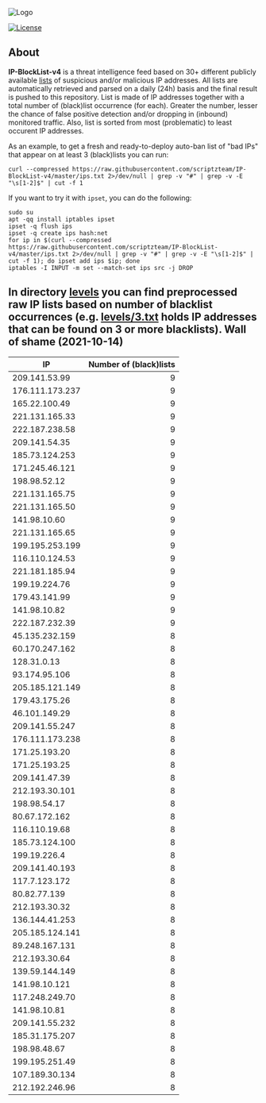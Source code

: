 ![Logo](https://i.imgur.com/PyKLAe7.png)

[![License](https://img.shields.io/badge/license-The_Unlicense-red.svg)](https://unlicense.org/)

About
----

**IP-BlockList-v4** is a threat intelligence feed based on 30+ different publicly available [lists](https://github.com/stamparm/maltrail) of suspicious and/or malicious IP addresses. All lists are automatically retrieved and parsed on a daily (24h) basis and the final result is pushed to this repository. List is made of IP addresses together with a total number of (black)list occurrence (for each). Greater the number, lesser the chance of false positive detection and/or dropping in (inbound) monitored traffic. Also, list is sorted from most (problematic) to least occurent IP addresses.

As an example, to get a fresh and ready-to-deploy auto-ban list of "bad IPs" that appear on at least 3 (black)lists you can run:

```
curl --compressed https://raw.githubusercontent.com/scriptzteam/IP-BlockList-v4/master/ips.txt 2>/dev/null | grep -v "#" | grep -v -E "\s[1-2]$" | cut -f 1
```

If you want to try it with `ipset`, you can do the following:

```
sudo su
apt -qq install iptables ipset
ipset -q flush ips
ipset -q create ips hash:net
for ip in $(curl --compressed https://raw.githubusercontent.com/scriptzteam/IP-BlockList-v4/master/ips.txt 2>/dev/null | grep -v "#" | grep -v -E "\s[1-2]$" | cut -f 1); do ipset add ips $ip; done
iptables -I INPUT -m set --match-set ips src -j DROP
```

In directory [levels](levels) you can find preprocessed raw IP lists based on number of blacklist occurrences (e.g. [levels/3.txt](levels/3.txt) holds IP addresses that can be found on 3 or more blacklists).
Wall of shame (2021-10-14)
----

|IP|Number of (black)lists|
|---|--:|
209.141.53.99|9
176.111.173.237|9
165.22.100.49|9
221.131.165.33|9
222.187.238.58|9
209.141.54.35|9
185.73.124.253|9
171.245.46.121|9
198.98.52.12|9
221.131.165.75|9
221.131.165.50|9
141.98.10.60|9
221.131.165.65|9
199.195.253.199|9
116.110.124.53|9
221.181.185.94|9
199.19.224.76|9
179.43.141.99|9
141.98.10.82|9
222.187.232.39|9
45.135.232.159|8
60.170.247.162|8
128.31.0.13|8
93.174.95.106|8
205.185.121.149|8
179.43.175.26|8
46.101.149.29|8
209.141.55.247|8
176.111.173.238|8
171.25.193.20|8
171.25.193.25|8
209.141.47.39|8
212.193.30.101|8
198.98.54.17|8
80.67.172.162|8
116.110.19.68|8
185.73.124.100|8
199.19.226.4|8
209.141.40.193|8
117.7.123.172|8
80.82.77.139|8
212.193.30.32|8
136.144.41.253|8
205.185.124.141|8
89.248.167.131|8
212.193.30.64|8
139.59.144.149|8
141.98.10.121|8
117.248.249.70|8
141.98.10.81|8
209.141.55.232|8
185.31.175.207|8
198.98.48.67|8
199.195.251.49|8
107.189.30.134|8
212.192.246.96|8
